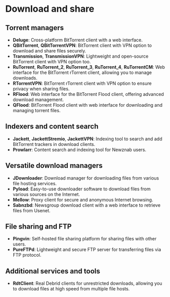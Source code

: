# Download and share

## Torrent managers

- **Deluge**: Cross-platform BitTorrent client with a web interface.
- **QBitTorrent**, **QBitTorrentVPN**: BitTorrent client with VPN option to download and share files securely.
- **Transmission**, **TransmissionVPN**: Lightweight and open-source BitTorrent client with VPN option too.
- **RuTorrent**, **RuTorrent_2**, **RuTorrent_3**, **RuTorrent_4**, **RuTorrentCM**: Web interface for the BitTorrent rTorrent client, allowing you to manage downloads.
- **RTorrentVPN**: BitTorrent rTorrent client with VPN option to ensure privacy when sharing files.
- **RFlood**: Web interface for the BitTorrent Flood client, offering advanced download management.
- **QFlood**: BitTorrent Flood client with web interface for downloading and managing torrent files.

## Indexers and content search

- **Jackett**, **JackettStremio**, **JackettVPN**: Indexing tool to search and add BitTorrent trackers in download clients.
- **Prowlarr**: Content search and indexing tool for Newznab users.

## Versatile download managers

- **JDownloader**: Download manager for downloading files from various file hosting services.
- **Pyload**: Easy-to-use downloader software to download files from various sources on the Internet.
- **Mellow**: Proxy client for secure and anonymous Internet browsing.
- **Sabnzbd**: Newsgroup download client with a web interface to retrieve files from Usenet.

## File sharing and FTP

- **Pingvin**: Self-hosted file sharing platform for sharing files with other users.
- **PureFTPd**: Lightweight and secure FTP server for transferring files via FTP protocol.

## Additional services and tools

- **RdtClient**: Real Debrid clients for unrestricted downloads, allowing you to download files at high speed from multiple file hosts.